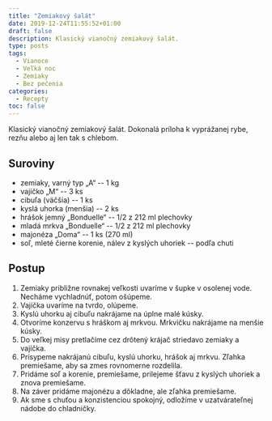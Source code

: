 ```yaml
---
title: "Zemiakový šalát"
date: 2019-12-24T11:55:52+01:00
draft: false
description: Klasický vianočný zemiakový šalát.
type: posts
tags:
  - Vianoce
  - Veľká noc
  - Zemiaky
  - Bez pečenia
categories:
  - Recepty
toc: false
---
```


Klasický vianočný zemiakový šalát. Dokonalá príloha k vyprážanej rybe, rezňu alebo aj len tak s chlebom.

## Suroviny

- zemiaky, varný typ „A“ -- 1 kg
- vajíčko „M“ -- 3 ks
- cibuľa (väčšia) -- 1 ks
- kyslá uhorka (menšia) -- 2 ks
- hrášok jemný „Bonduelle“ -- 1/2 z 212 ml plechovky
- mladá mrkva „Bonduelle“ -- 1/2 z 212 ml plechovky
- majonéza „Doma“ -- 1 ks (270 ml)
- soľ, mleté čierne korenie, nálev z kyslých uhoriek -- podľa chuti

## Postup

1. Zemiaky približne rovnakej veľkosti uvaríme v šupke v osolenej vode. Necháme vychladnúť, potom ošúpeme.
2. Vajíčka uvaríme na tvrdo, olúpeme.
3. Kyslú uhorku aj cibuľu nakrájame na úplne malé kúsky.
4. Otvoríme konzervu s hráškom aj mrkvou. Mrkvičku nakrájame na menšie kúsky.
5. Do veľkej misy pretlačíme cez drôtený krájač striedavo zemiaky a vajíčka.
6. Prisypeme nakrájanú cibuľu, kyslú uhorku, hrášok aj mrkvu. Zľahka premiešame, aby sa zmes rovnomerne rozdelila.
7. Pridáme soľ a korenie, premiešame, prilejeme šťavu z kyslých uhoriek a znova premiešame.
8. Na záver pridáme majonézu a dôkladne, ale zľahka premiešame.
9. Ak sme s chuťou a konzistenciou spokojný, odložíme v uzatvárateľnej nádobe do chladničky.
